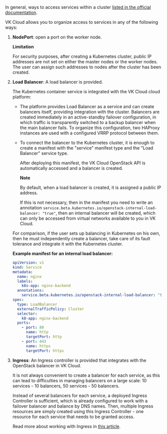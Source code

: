 In general, ways to access services within a cluster [listed in the official documentation](https://kubernetes.io/docs/concepts/services-networking/service/#publishing-services-service-types).

VK Cloud allows you to organize access to services in any of the following ways:

1. **NodePort**: open a port on the worker node.

   <warn>

   **Limitation**

   For security purposes, after creating a Kubernetes cluster, public IP addresses are not set on either the master nodes or the worker nodes. The user can assign such addresses to nodes after the cluster has been created.

   </warn>

1. **Load Balancer**: A load balancer is provided.

   The Kubernetes container service is integrated with the VK Cloud cloud platform:

   - The platform provides Load Balancer as a service and can create balancers itself, providing integration with the cluster. Balancers are created immediately in an active-standby failover configuration, in which traffic is transparently switched to a backup balancer when the main balancer fails. To organize this configuration, two HAProxy instances are used with a configured VRRP protocol between them.
   - To connect the balancer to the Kubernetes cluster, it is enough to create a manifest with the "service" manifest type and the "Load Balancer" service type.

     After deploying this manifest, the VK Cloud OpenStack API is automatically accessed and a balancer is created.

     <info>

     **Note**

     By default, when a load balancer is created, it is assigned a public IP address.

     If this is not necessary, then in the manifest you need to write an annotation `service.beta.kubernetes.io/openstack-internal-load-balancer: "true"`, then an internal balancer will be created, which can only be accessed from virtual networks available to you in VK Cloud.

     </info>

   For comparison, if the user sets up balancing in Kubernetes on his own, then he must independently create a balancer, take care of its fault tolerance and integrate it with the Kubernetes cluster.

    **Example manifest for an internal load balancer:**

   ```yaml
   apiVersion: v1
   kind: Service
   metadata:
     name: nginx
     labels:
       k8s-app: nginx-backend
     annotations:
       service.beta.kubernetes.io/openstack-internal-load-balancer: "true"
   spec:
     type: LoadBalancer
     externalTrafficPolicy: Cluster
     selector:
       k8-app: nginx-backend
     ports:
       - port: 80
         name: http
         targetPort: http
       - port: 443
         name: https
         targetPort: https
   ```

1. **Ingress**: An Ingress controller is provided that integrates with the OpenStack balancer in VK Cloud.

   It is not always convenient to create a balancer for each service, as this can lead to difficulties in managing balancers on a large scale: 10 services - 10 balancers, 50 services - 50 balancers.

   Instead of several balancers for each service, a deployed Ingress Controller is sufficient, which is already configured to work with a failover balancer and balance by DNS names. Then, multiple Ingress resources are simply created using this Ingress Controller - one resource for each service that needs to be granted access.

   Read more about working with Ingress in [this article](/docs/en/base/k8s/k8s-net/k8s-ingress).
